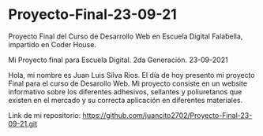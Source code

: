 # Proyecto-Final-23-09-21
Proyecto Final del Curso de Desarrollo Web en Escuela Digital Falabella, impartido en Coder House.

Mi Proyecto final para Escuela Digital. 2da Generación. 23-09-2021

Hola, mi nombre es Juan Luis Silva Rios.
El día de hoy presento mi proyecto Final para el curso de Desarollo Web.
Mi proyecto consiste en un website informativo sobre los diferentes adhesivos, sellantes y 
poliuretanos que existen en el mercado y su correcta aplicación en diferentes materiales.

Link de mi repositorio:
https://github.com/juancito2702/Proyecto-Final-23-09-21.git
